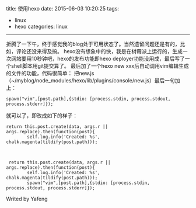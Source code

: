 title: 使用hexo
date: 2015-06-03 10:20:25
tags: 
- linux
- hexo
categories: linux
---
折腾了一下午，终于感觉我的blog处于可用状态了。当然遗留问题还是有的，比如，评论还没来得及搞。
hexo没有想象中的快，我是在树莓派上运行的，生成一次网站要用10秒钟吧，hexo的发布功能即hexo
deployer功能没用成，最后写了一个shell脚本用git提交算了。
最后加了一个hexo new xxx后自动调用vim编辑生成的文件的功能，代码很简单：
把new.js（~/myblog/node_modules/hexo/lib/plugins/console/new.js）最后一句加上：
    
    spawn("vim",[post.path],{stdio: [process.stdin, process.stdout, process.stderr]});
就可以了，即改成如下的样子：

    return this.post.create(data, args.r || args.replace).then(function(post){
            self.log.info('Created: %s', chalk.magenta(tildify(post.path)));
            


     return this.post.create(data, args.r || args.replace).then(function(post){
            self.log.info('Created: %s', chalk.magenta(tildify(post.path)));
            spawn("vim",[post.path],{stdio: [process.stdin, process.stdout, process.stderr]});

                   

Writed by Yafeng
